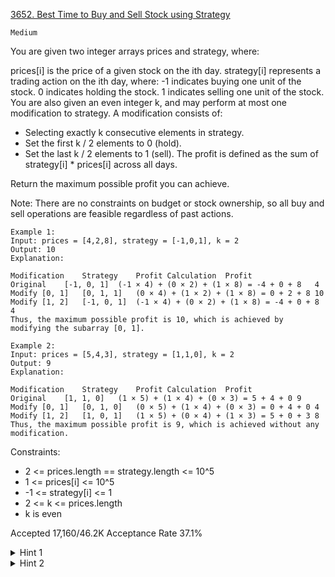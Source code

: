 [3652. Best Time to Buy and Sell Stock using Strategy](https://leetcode.com/problems/best-time-to-buy-and-sell-stock-using-strategy/)

`Medium`

You are given two integer arrays prices and strategy, where:

prices[i] is the price of a given stock on the ith day.
strategy[i] represents a trading action on the ith day, where:
-1 indicates buying one unit of the stock.
0 indicates holding the stock.
1 indicates selling one unit of the stock.
You are also given an even integer k, and may perform at most one modification to strategy. A modification consists of:

- Selecting exactly k consecutive elements in strategy.
- Set the first k / 2 elements to 0 (hold).
- Set the last k / 2 elements to 1 (sell).
The profit is defined as the sum of strategy[i] * prices[i] across all days.

Return the maximum possible profit you can achieve.

Note: There are no constraints on budget or stock ownership, so all buy and sell operations are feasible regardless of past actions.

```
Example 1:
Input: prices = [4,2,8], strategy = [-1,0,1], k = 2
Output: 10
Explanation:

Modification	Strategy	Profit Calculation	Profit
Original	[-1, 0, 1]	(-1 × 4) + (0 × 2) + (1 × 8) = -4 + 0 + 8	4
Modify [0, 1]	[0, 1, 1]	(0 × 4) + (1 × 2) + (1 × 8) = 0 + 2 + 8	10
Modify [1, 2]	[-1, 0, 1]	(-1 × 4) + (0 × 2) + (1 × 8) = -4 + 0 + 8	4
Thus, the maximum possible profit is 10, which is achieved by modifying the subarray [0, 1]​​​​​​​.

Example 2:
Input: prices = [5,4,3], strategy = [1,1,0], k = 2
Output: 9
Explanation:

Modification	Strategy	Profit Calculation	Profit
Original	[1, 1, 0]	(1 × 5) + (1 × 4) + (0 × 3) = 5 + 4 + 0	9
Modify [0, 1]	[0, 1, 0]	(0 × 5) + (1 × 4) + (0 × 3) = 0 + 4 + 0	4
Modify [1, 2]	[1, 0, 1]	(1 × 5) + (0 × 4) + (1 × 3) = 5 + 0 + 3	8
Thus, the maximum possible profit is 9, which is achieved without any modification.
```

Constraints:

- 2 <= prices.length == strategy.length <= 10^5
- 1 <= prices[i] <= 10^5
- -1 <= strategy[i] <= 1
- 2 <= k <= prices.length
- k is even

Accepted
17,160/46.2K
Acceptance Rate
37.1%

<details>
<summary>Hint 1</summary>

Use prefix sums to precompute the base profit and to get fast range queries (sums of prices and counts of each strategy value over any interval).

</details>
<details>
<summary>Hint 2</summary>

Try every segment of length k: compute the profit delta caused by replacing that segment (using the prefix queries) and take the maximum of base + delta.

</details>